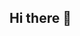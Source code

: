## Hi there 👋

<!--
**Hkumar145/Hkumar145** is a ✨ _special_ ✨ repository because its `README.md` (this file) appears on your GitHub profile.

# Hi 👋  
## 💫 About Me:  
My name is **[Hemant Kumar]**, I'm a **Web Developer** and **GCP Cloud Specialist**. I specialize in building scalable web applications using **React**, **HTML/CSS**, and managing cloud infrastructure with **Google Cloud Platform**. I enjoy optimizing performance, automating tasks, and exploring new tools and technologies. Always open to collaborating on innovative projects!

- 🔭 I’m currently working on building scalable applications with **Google Cloud Platform** and **React**.  
- 🌱 I’m currently learning more about **cloud automation** and **advanced React patterns**.  
- 👯 I’m looking to collaborate on projects involving **cloud infrastructure** and **full-stack development**.  
- 🤔 I’m looking for help with **optimizing performance** in large-scale applications.  
- 💬 Ask me about **cloud architecture**, **React development**, and **scalable web solutions**.  
- 📫 How to reach me: [LinkedIn](https://linkedin.com/in/hemant-e) | [Twitter](https://twitter.com/yourtwitter).  
- 😄 Pronouns: **He/Him**  
- ⚡ Fun fact: I love exploring new technologies and creating innovative solutions to solve real-world problems.

## 🌐 Socials:  
[![LinkedIn](https://img.shields.io/badge/LinkedIn-%230077B5.svg?logo=linkedin&logoColor=white)](https://linkedin.com/in/hemant-e)  
[![Twitter](https://img.shields.io/badge/Twitter-%231DA1F2.svg?logo=Twitter&logoColor=white)](https://twitter.com/yourtwitter)  

## 💻 Tech Stack:  
![HTML5](https://img.shields.io/badge/html5-%23E34F26.svg?style=flat&logo=html5&logoColor=white)  
![CSS3](https://img.shields.io/badge/css3-%231572B6.svg?style=flat&logo=css3&logoColor=white)  
![JavaScript](https://img.shields.io/badge/javascript-%23323330.svg?style=flat&logo=javascript&logoColor=%23F7DF1E)  
![React](https://img.shields.io/badge/react-%2320232a.svg?style=flat&logo=react&logoColor=white)  
![Node.js](https://img.shields.io/badge/Node.js-%23339933.svg?style=flat&logo=node.js&logoColor=white)  
![Firebase](https://img.shields.io/badge/firebase-%23039BE5.svg?style=flat&logo=firebase)  
![Google Cloud](https://img.shields.io/badge/google_cloud-%234285F4.svg?style=flat&logo=googlecloud&logoColor=white)  
![MongoDB](https://img.shields.io/badge/MongoDB-%234ea94b.svg?style=flat&logo=mongodb&logoColor=white)  
![GitHub](https://img.shields.io/badge/github-%23121011.svg?style=flat&logo=github&logoColor=white)  
![Tailwind CSS](https://img.shields.io/badge/tailwindcss-%2338B2AC.svg?style=flat&logo=tailwindcss&logoColor=white)
